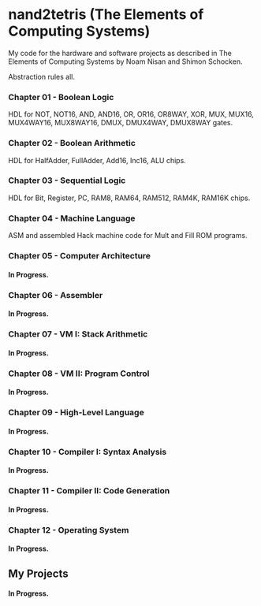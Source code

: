 # nand2tetris (The Elements of Computing Systems)
My code for the hardware and software projects as described in The Elements of Computing Systems by Noam Nisan and Shimon Schocken.

Abstraction rules all.

### Chapter 01 - Boolean Logic
HDL for NOT, NOT16, AND, AND16, OR, OR16, OR8WAY, XOR, MUX, MUX16, MUX4WAY16, MUX8WAY16, DMUX, DMUX4WAY, DMUX8WAY gates.

### Chapter 02 - Boolean Arithmetic
HDL for HalfAdder, FullAdder, Add16, Inc16, ALU chips.

### Chapter 03 - Sequential Logic
HDL for Bit, Register, PC, RAM8, RAM64, RAM512, RAM4K, RAM16K chips.

### Chapter 04 - Machine Language
ASM and assembled Hack machine code for Mult and Fill ROM programs.

### Chapter 05 - Computer Architecture
#### In Progress.

### Chapter 06 - Assembler
#### In Progress.

### Chapter 07 - VM I: Stack Arithmetic
#### In Progress.

### Chapter 08 - VM II: Program Control
#### In Progress.

### Chapter 09 - High-Level Language
#### In Progress.

### Chapter 10 - Compiler I: Syntax Analysis
#### In Progress.

### Chapter 11 - Compiler II: Code Generation
#### In Progress.

### Chapter 12 - Operating System
#### In Progress.

## My Projects
#### In Progress.
